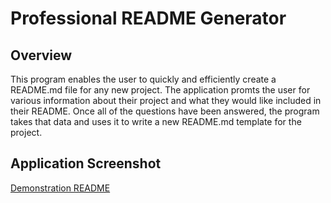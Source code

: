 # Professional README Generator

## Overview

This program enables the user to quickly and efficiently create a README.md file for any new project. The application promts the user for various information about their project and what they would like included in their README. Once all of the questions have been answered, the program takes that data and uses it to write a new README.md template for the project.

## Application Screenshot

[Demonstration README](./Develop/images/)
